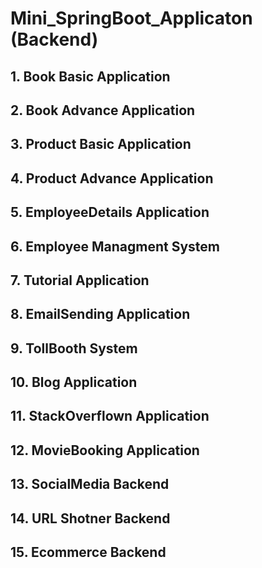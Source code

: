 # Mini_SpringBoot_Applicaton (Backend)

## 1. Book Basic Application 

## 2. Book Advance Application 

## 3. Product Basic Application 

## 4. Product Advance Application

## 5. EmployeeDetails Application

## 6. Employee Managment System

## 7. Tutorial Application

## 8. EmailSending Application

## 9. TollBooth System

## 10. Blog Application

## 11. StackOverflown Application

## 12. MovieBooking Application

## 13. SocialMedia Backend

## 14. URL Shotner Backend

## 15. Ecommerce Backend 
